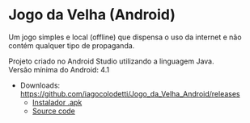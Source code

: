 # Jogo da Velha (Android)

Um jogo simples e local (offline) que dispensa o uso da internet e não contém qualquer tipo de propaganda.

Projeto criado no Android Studio utilizando a linguagem Java.<br>
Versão mínima do Android: 4.1

* Downloads: https://github.com/iagocolodetti/Jogo_da_Velha_Android/releases
   * [Instalador .apk](https://github.com/iagocolodetti/Jogo_da_Velha_Android/releases/download/v1.0/jogodavelha.apk "https://github.com/iagocolodetti/Jogo_da_Velha_Android/releases/download/v1.0/jogodavelha.apk")
   * [Source code](https://github.com/iagocolodetti/Jogo_da_Velha_Android/archive/v1.0.zip "https://github.com/iagocolodetti/Jogo_da_Velha_Android/archive/v1.0.zip")
